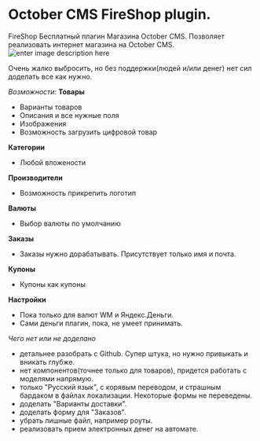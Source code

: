 October CMS FireShop plugin. 
===================
FireShop Бесплатный плагин Магазина October CMS. Позволяет реализовать интернет магазина на October CMS. 
![enter image description here](http://i.piccy.info/i9/79649db3d4024538b1aaf26af24272cf/1432461286/128105/881059/screencapture_shop_my_backend_firestarter_shop_products_create_1432460963033.png)

Очень жалко выбросить, но без поддержки(людей и/или денег) нет сил доделать все как нужно.


*Возможности*:
**Товары**
 - Варианты товаров
 - Описания и все нужные поля
 - Изображения
 - Возможность загрузить цифровой товар
 
**Категории**
 - Любой вложености
 
**Производители**
 - Возможность прикрепить логотип
 
**Валюты**
 - Выбор валюты по умолчанию
 
**Заказы**
 - Заказы нужно дорабатывать. Присутствует только имя и почта.
 
**Купоны**
 - Купоны как купоны 
 
 **Настройки**
   - Пока только для валют WM и Яндекс.Деньги.
   - Сами деньги плагин, пока, не умеет принимать.

*Чего нет или не доделано*
 - детальнее разобрать с Github. Супер штука, но нужно привыкать и вникать глубже.
 - нет компонентов(точнее только для товаров), придется работать с моделями напрямую.
 - только "Русский язык", с корявым переводом, и страшным бардаком в файлах локализации. Некоторые формы не переведены.
 - доделать "Варианты доставки". 
 - доделать форму для "Заказов".
 - убрать лишные файл, например роуты.
 - реализовать прием электронных денег на автомате.


